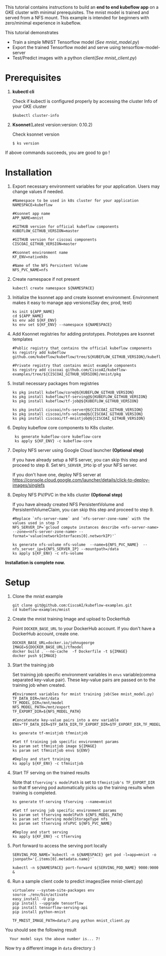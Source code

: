 This tutorial contains instructions to build an **end to end kubeflow app** on a GKE cluster with minimal prerequisites.  The mnist model is trained and served from a NFS mount.  This example is intended for beginners with zero/minimal experience in kubeflow.

This tutorial demonstrates 

* Train a simple MNIST Tensorflow model (*See mnist_model.py*)
* Export the trained Tensorflow model and serve using tensorflow-model-server
* Test/Predict images with a python client(*See mnist_client.py*)

# Prerequisites

1. **kubectl cli**

   Check if kubectl  is configured properly by accessing the cluster Info of your GKE cluster
          
       $kubectl cluster-info 
             
                       
 2. **Ksonnet**(Latest version:version: 0.10.2)
 
    Check ksonnet version
    
        $ ks version


If above commands succeeds, you are good to go !


# Installation

1. Export necessary environment variables for your application.  Users may change values if needed.
 

       #Namespace to be used in k8s cluster for your application 
       NAMESPACE=kubeflow

       #Ksonnet app name 
       APP_NAME=mnist        
 
       #GITHUB version for official kubeflow components
       KUBEFLOW_GITHUB_VERSION=master

       #GITHUB version for ciscoai components 
       CISCOAI_GITHUB_VERSION=master       

       #Ksonnet environment name
       KF_ENV=nativek8s     

       #Name of the NFS Persistent Volume              
       NFS_PVC_NAME=nfs         
      
 2. Create namespace if not present

    
        kubectl create namespace ${NAMESPACE}
    

3. Initialize the ksonnet app and create ksonnet environment. Environment makes it easy to manage app versions(Say dev, prod, test)


       ks init ${APP_NAME}
       cd ${APP_NAME}
       ks env add ${KF_ENV}
       ks env set ${KF_ENV} --namespace ${NAMESPACE}
    

4. Add Ksonnet registries for adding prototypes.  Prototypes are ksonnet templates


       #Public registry that contains the official kubeflow components
       ks registry add kubeflow github.com/kubeflow/kubeflow/tree/${KUBEFLOW_GITHUB_VERSION}/kubeflow
 
       #Private registry that contains mnist example components
       ks registry add ciscoai github.com/CiscoAI/kubeflow-examples/tree/${CISCOAI_GITHUB_VERSION}/mnist/pkg


5.  Install necessary packages from registries


        ks pkg install kubeflow/core@${KUBEFLOW_GITHUB_VERSION}
        ks pkg install kubeflow/tf-serving@${KUBEFLOW_GITHUB_VERSION}
        ks pkg install kubeflow/tf-job@${KUBEFLOW_GITHUB_VERSION}

        ks pkg install ciscoai/nfs-server@${CISCOAI_GITHUB_VERSION}
        ks pkg install ciscoai/nfs-volume@${CISCOAI_GITHUB_VERSION}
        ks pkg install ciscoai/tf-mnistjob@${CISCOAI_GITHUB_VERSION}
    

6. Deploy kubeflow core components to K8s cluster. 


        ks generate kubeflow-core kubeflow-core
        ks apply ${KF_ENV} -c kubeflow-core
    

 7.  Deploy NFS server using Google Cloud launcher **(Optional step)**
             
        If you have already setup a NFS server, you can skip this step and proceed to step 8. Set `NFS_SERVER_IP`to ip of your NFS server. 
     
        If you don't have one, deploy NFS server at https://console.cloud.google.com/launcher/details/click-to-deploy-images/singlefs

       
  

8.   Deploy NFS PV/PVC in the k8s cluster **(Optional step)**

     If you have already created NFS PersistentVolume and PersistentVolumeClaim, you can skip this step and proceed to step 9.  
   
         #Replace `nfs-server-name` and `nfs-server-zone-name` with the values used in step 7
         NFS_SERVER_IP=`gcloud compute instances describe <nfs-server-name> --zone=<nfs-server-zone-name> --format='value(networkInterfaces[0].networkIP)'`

         ks generate nfs-volume nfs-volume  --name=${NFS_PVC_NAME}  --nfs_server_ip=${NFS_SERVER_IP} --mountpath=/data
         ks apply ${KF_ENV} -c nfs-volume



**Installation is complete now.**

# Setup

1. Clone the mnist example 


       git clone git@github.com:CiscoAI/kubeflow-examples.git
       cd kubeflow-examples/mnist


2. Create the mnist training Image and upload to DockerHub

   Point `DOCKER_BASE_URL` to your DockerHub account. If you don't have a DockerHub account, create one. 

       
       DOCKER_BASE_URL=docker.io/johnugeorge
       IMAGE=${DOCKER_BASE_URL}/tfmodel
       docker build . --no-cache  -f Dockerfile -t ${IMAGE}
       docker push ${IMAGE}

3. Start the training job

    Set training job specific environment variables in `envs` variable(comma separated key-value pair). These key-value pairs are passed on to the training job when created. 

    
       #Enviroment variables for mnist training job(See mnist_model.py)  
       TF_DATA_DIR=/mnt/data
       TF_MODEL_DIR=/mnt/model
       NFS_MODEL_PATH=/mnt/export
       TF_EXPORT_DIR=${NFS_MODEL_PATH}
    
       #Concatenate key-value pairs into a env variable
       ENV="TF_DATA_DIR=$TF_DATA_DIR,TF_EXPORT_DIR=$TF_EXPORT_DIR,TF_MODEL_DIR=$TF_MODEL_DIR”

       ks generate tf-mnistjob tfmnistjob

       #Set tf training job specific environment params
       ks param set tfmnistjob image ${IMAGE}
       ks param set tfmnistjob envs ${ENV}

       #Deploy and start training
       ks apply ${KF_ENV} -c tfmnistjob
    

4. Start TF serving on the trained results
    
    Note that `tfserving's modelPath` is set to `tfmnistjob's TF_EXPORT_DIR` so that tf serving pod automatically picks up the training results when training is completed.
    

       ks generate tf-serving tfserving --name=mnist
    
       #Set tf serving job specific environment params
       ks param set tfserving modelPath ${NFS_MODEL_PATH}
       ks param set tfserving modelStorageType nfs
       ks param set tfserving nfsPVC ${NFS_PVC_NAME}

       #Deploy and start serving
       ks apply ${KF_ENV} -c tfserving
    

5. Port forward to access the serving port locally


       SERVING_POD_NAME=`kubectl -n ${NAMESPACE} get pod -l=app=mnist -o jsonpath='{.items[0].metadata.name}'`
    
       kubectl -n ${NAMESPACE} port-forward ${SERVING_POD_NAME} 9000:9000 &


6. Run a sample client code to predict images(See mnist-client.py)


       virtualenv --system-site-packages env
       source ./env/bin/activate 
       easy_install -U pip
       pip install --upgrade tensorflow
       pip install tensorflow-serving-api
       pip install python-mnist
    
       TF_MNIST_IMAGE_PATH=data/7.png python mnist_client.py
    
 You should see the following result
 
      Your model says the above number is... 7!
 
 Now try a different image in `data` directory :)
